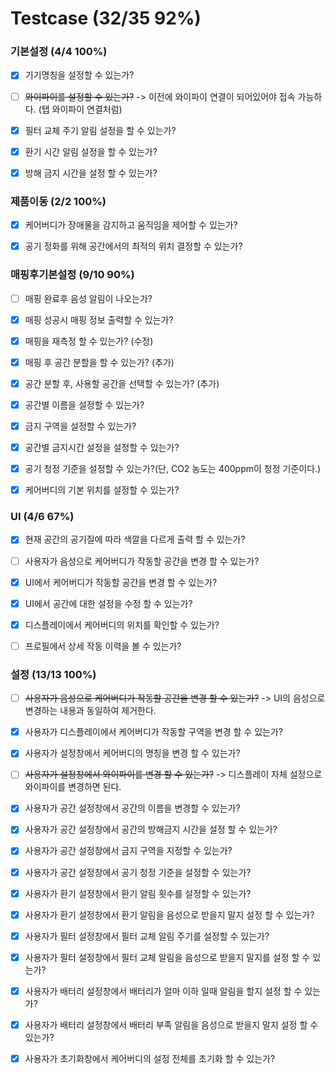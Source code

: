 # Testcase (32/35 92%)



### 기본설정 (4/4 100%)
- [x] 기기명칭을 설정할 수 있는가?
- [ ] ~~와이파이를 설정할 수 있는가?~~ -> 이전에 와이파이 연결이 되어있어야 접속 가능하다. (탭 와이파이 연결처럼)
- [x] 필터 교체 주기 알림 설정을 할 수 있는가?
- [x] 환기 시간 알림 설정을 할 수 있는가?
- [x] 방해 금지 시간을 설정 할 수 있는가?


### 제품이동 (2/2 100%)
- [X] 케어버디가 장애물을 감지하고 움직임을 제어할 수 있는가?
- [X] 공기 정화를 위해 공간에서의 최적의 위치 결정할 수 있는가?




### 매핑후기본설정 (9/10 90%)
- [ ] 매핑 완료후 음성 알림이 나오는가?
- [x] 매핑 성공시 매핑 정보 출력할 수 있는가?
- [x] 매핑을 재측정 할 수 있는가? (수정)
- [X] 매핑 후 공간 분할을 할 수 있는가? (추가)
- [X] 공간 분할 후, 사용할 공간을 선택할 수 있는가? (추가)
- [X] 공간별 이름을 설정할 수 있는가?
- [X] 금지 구역을 설정할 수 있는가?
- [X] 공간별 금지시간 설정을 설정할 수 있는가?
- [X] 공기 청정 기준을 설정할 수 있는가?(단, CO2 농도는 400ppm이 청정 기준이다.)
- [X] 케어버디의 기본 위치를 설정할 수 있는가?




### UI (4/6 67%)
- [X] 현재 공간의 공기질에 따라 색깔을 다르게 출력 할 수 있는가?
- [ ] 사용자가 음성으로 케어버디가 작동할 공간을 변경 할 수 있는가?
- [X] UI에서 케어버디가 작동할 공간을 변경 할 수 있는가?
- [X] UI에서 공간에 대한 설정을 수정 할 수 있는가?
- [X] 디스플레이에서 케어버디의 위치를 확인할 수 있는가?
- [ ] 프로필에서 상세 작동 이력을 볼 수 있는가?




### 설정 (13/13 100%)
- [ ] ~~사용자가 음성으로 케어버디가 작동할 공간을 변경 할 수 있는가?~~ -> UI의 음성으로 변경하는 내용과 동일하여 제거한다.
- [X] 사용자가 디스플레이에서 케어버디가 작동할 구역을 변경 할 수 있는가?
- [x] 사용자가 설정창에서 케어버디의 명칭을 변경 할 수 있는가?
- [ ] ~~사용자가 설정창에서 와이파이를 변경 할 수 있는가?~~ -> 디스플레이 자체 설정으로 와이파이를 변경하면 된다.
- [X] 사용자가 공간 설정창에서 공간의 이름을 변경할 수 있는가?
- [X] 사용자가 공간 설정창에서 공간의 방해금지 시간을 설정 할 수 있는가?
- [X] 사용자가 공간 설정창에서 금지 구역을 지정할 수 있는가?
- [x] 사용자가 공간 설정창에서 공기 청정 기준을 설정할 수 있는가?
- [x] 사용자가 환기 설정창에서 환기 알림 횟수를 설정할 수 있는가?
- [X] 사용자가 환기 설정창에서 환기 알림을 음성으로 받을지 말지 설정 할 수 있는가?
- [x] 사용자가 필터 설정창에서 필터 교체 알림 주기를 설정할 수 있는가?
- [X] 사용자가 필터 설정창에서 필터 교체 알림을 음성으로 받을지 말지를 설정 할 수 있는가?
- [x] 사용자가 배터리 설정창에서 배터리가 얼마 이하 일때 알림을 할지 설정 할 수 있는가?
- [X] 사용자가 배터리 설정창에서 배터리 부족 알림을 음성으로 받을지 말지 설정 할 수 있는가?
- [x] 사용자가 초기화창에서 케어버디의 설정 전체를 초기화 할 수 있는가?

